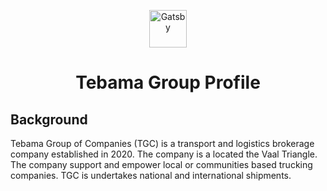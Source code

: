 <p align="center">
  <a href="https://www.gatsbyjs.com/?utm_source=starter&utm_medium=readme&utm_campaign=minimal-starter">
    <img alt="Gatsby" src="https://tenants.taevo.co.za/tebama/wp-content/uploads/sites/4/2022/11/Tebama-Group-Of-Company-Logo.png" width="60" />
  </a>
</p>

<h1 align="center">
  Tebama Group Profile
</h1>

## Background

Tebama Group of Companies (TGC) is a transport and logistics brokerage company established in 2020. The company is a located the Vaal Triangle. The company support and empower local or communities based trucking companies. TGC is undertakes national and international shipments.

